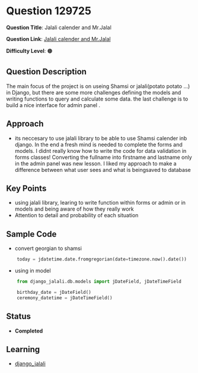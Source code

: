 
# Question 129725

**Question Title**: Jalali calender and Mr.Jalal

**Question Link**: [Jalali calender and Mr.Jalal](https://quera.org/problemset/129725) 

**Difficulty Level**: 🟠
## Question Description
The main focus of the project is on useing Shamsi or jalali(potato potato ...) in Django, but there are some more challenges defining the models and writing functions to query and calculate some data. the last challenge is to build a nice interface for admin panel . 

## Approach
- its neccesary to use jalali library to be able to use Shamsi calender inb django.
In the end a fresh mind is needed to complete the forms and models.
I didnt really know how to write the code for data validation in forms classes!
Converting the fullname into firstname and lastname only in the admin panel was new lesson.
I liked my approach to make a difference between what user sees and what is beingsaved to database

## Key Points
- using jalali library, learing to write function within forms or admin or in models and being aware of how they really work
- Attention to detail and probability of each situation

## Sample Code
- convert georgian to shamsi
```python
    today = jdatetime.date.fromgregorian(date=timezone.now().date())
```
- using in model

```python
    from django_jalali.db.models import jDateField, jDateTimeField

    birthday_date = jDateField() 
    ceremony_datetime = jDateTimeField()  
```


## Status

- **Completed**

## Learning

- [django_jalali](./../../learn/django_jalali.md) 